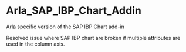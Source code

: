 # Arla_SAP_IBP_Chart_Addin
Arla specific version of the SAP IBP Chart add-in

Resolved issue where SAP IBP chart are broken if multiple attributes are used in the column axis.
